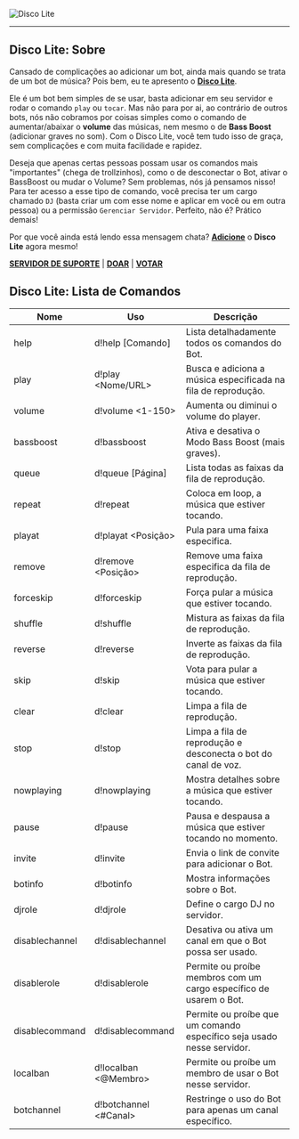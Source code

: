 ![Disco Lite](https://i.imgur.com/H6ZGe4k.png)

---

## Disco Lite: Sobre

Cansado de complicações ao adicionar um bot, ainda mais quando se trata de um bot de música? Pois bem, eu te apresento o [**Disco Lite**](https://lite.discobot.site). 

Ele é um bot bem simples de se usar, basta adicionar em seu servidor e rodar o comando `play` ou `tocar`. Mas não para por ai, ao contrário de outros bots, nós não cobramos por coisas simples como o comando de aumentar/abaixar o **volume** das músicas, nem mesmo o de **Bass Boost** (adicionar graves no som). Com o Disco Lite, você tem tudo isso de graça, sem complicações e com muita facilidade e rapidez.

Deseja que apenas certas pessoas possam usar os comandos mais "importantes" (chega de trollzinhos), como o de desconectar o Bot, ativar o BassBoost ou mudar o Volume? Sem problemas, nós já pensamos nisso! Para ter acesso a esse tipo de comando, você precisa ter um cargo chamado `DJ` (basta criar um com esse nome e aplicar em você ou em outra pessoa) ou a permissão `Gerenciar Servidor`. Perfeito, não é? Prático demais!

Por que você ainda está lendo essa mensagem chata? [**Adicione**](https://lite.discobot.site) o **Disco Lite** agora mesmo!

[**SERVIDOR DE SUPORTE**](https://discord.gg/qN5886E) | [**DOAR**](https://patreon.com/discobot) | [**VOTAR**](https://botsparadiscord.xyz/bots/discolite/votar)

## Disco Lite: Lista de Comandos

| Nome           | Uso                        | Descrição                                                              |
| -------------- | -------------------------- | ---------------------------------------------------------------------- |
| help           | d!help \[Comando]          | Lista detalhadamente todos os comandos do Bot.                         |
| play           | d!play <Nome/URL>          | Busca e adiciona a música especificada na fila de reprodução.          |
| volume         | d!volume <1-150>           | Aumenta ou diminui o volume do player.                                 |
| bassboost      | d!bassboost                | Ativa e desativa o Modo Bass Boost (mais graves).                      |
| queue          | d!queue \[Página]          | Lista todas as faixas da fila de reprodução.                           |
| repeat         | d!repeat                   | Coloca em loop, a música que estiver tocando.                          |
| playat         | d!playat <Posição>         | Pula para uma faixa especifica.                                        |
| remove         | d!remove <Posição>         | Remove uma faixa especifica da fila de reprodução.                     |
| forceskip      | d!forceskip                | Força pular a música que estiver tocando.                              |
| shuffle        | d!shuffle                  | Mistura as faixas da fila de reprodução.                               |
| reverse        | d!reverse                  | Inverte as faixas da fila de reprodução.                               |
| skip           | d!skip                     | Vota para pular a música que estiver tocando.                          |
| clear          | d!clear                    | Limpa a fila de reprodução.                                            |
| stop           | d!stop                     | Limpa a fila de reprodução e desconecta o bot do canal de voz.         |
| nowplaying     | d!nowplaying               | Mostra detalhes sobre a música que estiver tocando.                    |
| pause          | d!pause                    | Pausa e despausa a música que estiver tocando no momento.              |
| invite         | d!invite                   | Envia o link de convite para adicionar o Bot.                          |
| botinfo        | d!botinfo                  | Mostra informações sobre o Bot.                                        |
| djrole         | d!djrole <Cargo>           | Define o cargo DJ no servidor.                                         |
| disablechannel | d!disablechannel <Canal>   | Desativa ou ativa um canal em que o Bot possa ser usado.               |
| disablerole    | d!disablerole <Cargo>      | Permite ou proíbe membros com um cargo específico de usarem o Bot.     |
| disablecommand | d!disablecommand <Comando> | Permite ou proíbe que um comando específico seja usado nesse servidor. |
| localban       | d!localban <@Membro>       | Permite ou proíbe um membro de usar o Bot nesse servidor.              |
| botchannel     | d!botchannel <#Canal>      | Restringe o uso do Bot para apenas um canal específico.                |